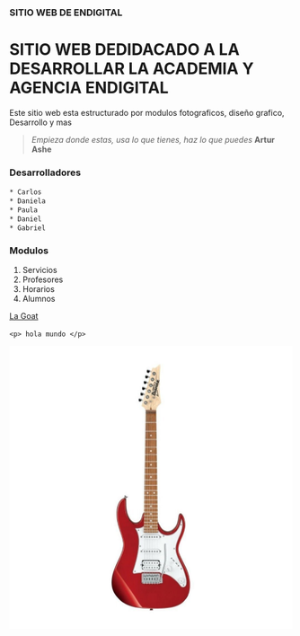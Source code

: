 ### SITIO WEB DE ENDIGITAL
# SITIO WEB DEDIDACADO A LA DESARROLLAR LA ACADEMIA Y AGENCIA ENDIGITAL

Este sitio web esta estructurado por modulos fotograficos, diseño grafico, Desarrollo y mas

> *Empieza donde estas, usa lo que tienes, haz lo que puedes* **Artur Ashe**

### Desarrolladores
    * Carlos
    * Daniela
    * Paula
    * Daniel
    * Gabriel

### Modulos
1.  Servicios
1.  Profesores
1.  Horarios
1.  Alumnos  

[La Goat](https://twitch.tv/feirlygab/)

`<p> hola mundo </p>`

![guitarra](assets/images/grx40-ca-guitarra-electrica-tipo-stratocaster-ibanez-gio-1024x1024.jpg)